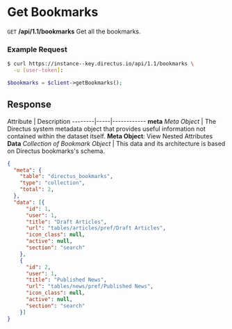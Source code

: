 # Get Bookmarks

<span class="request">`GET` **/api/1.1/bookmarks**</span>
<span class="description">Get all the bookmarks.</span>

### Example Request

```bash
$ curl https://instance--key.directus.io/api/1.1/bookmarks \
  -u [user-token]:
```

```php
$bookmarks = $client->getBookmarks();
```

## Response

<span class="attributes">Attribute</span> | Description
--------|-----|------------
**meta** _Meta Object_ | The Directus system metadata object that provides useful information not contained within the dataset itself. <a class="object">**Meta Object**: View Nested Attributes</a>
**Data** _Collection of Bookmark Object_ | <span class="custom">This data and its architecture is based on Directus bookmarks's schema.</span>

```json
{
  "meta": {
    "table": "directus_bookmarks",
    "type": "collection",
    "total": 2,
  },
  "data": [{
      "id": 1,
      "user": 1,
      "title": "Draft Articles",
      "url": "tables/articles/pref/Draft Articles",
      "icon_class": null,
      "active": null,
      "section": "search"
    },
    {
      "id": 2,
      "user": 1,
      "title": "Published News",
      "url": "tables/news/pref/Published News",
      "icon_class": null,
      "active": null,
      "section": "search"
    }]
}
```
